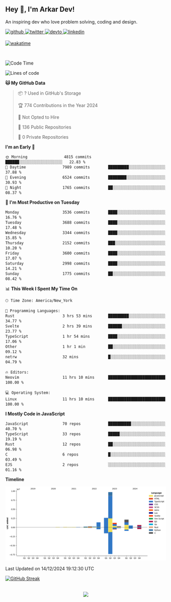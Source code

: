 ## Hey 👋, I'm Arkar Dev!  

An inspiring dev who love problem solving, coding and design.

<a href="https://github.com/Riley1101" target="_blank">
<img src=https://img.shields.io/badge/github-%2324292e.svg?&style=for-the-badge&logo=github&logoColor=white alt=github style="margin-bottom: 5px;" />
</a>
<a href="https://twitter.com/arkardev" target="_blank">
<img src=https://img.shields.io/badge/twitter-%2300acee.svg?&style=for-the-badge&logo=twitter&logoColor=white alt=twitter style="margin-bottom: 5px;" />
</a>
<a href="https://dev.to/riley1101" target="_blank">
<img src=https://img.shields.io/badge/dev.to-%2308090A.svg?&style=for-the-badge&logo=dev.to&logoColor=white alt=devto style="margin-bottom: 5px;" />
</a>
<a href="https://linkedin.com/in/arkar-kaung-myat" target="_blank">
<img src=https://img.shields.io/badge/linkedin-%231E77B5.svg?&style=for-the-badge&logo=linkedin&logoColor=white alt=linkedin style="margin-bottom: 5px;" />
</a>
  
[![wakatime](https://wakatime.com/badge/user/cf23b6e3-75f8-4c04-b0e3-273191c8d2ec.svg)](https://wakatime.com/@cf23b6e3-75f8-4c04-b0e3-273191c8d2ec)

<br/>

<!--START_SECTION:waka-->
![Code Time](http://img.shields.io/badge/Code%20Time-1%2C197%20hrs%2020%20mins-blue)

![Lines of code](https://img.shields.io/badge/From%20Hello%20World%20I%27ve%20Written-19.5%20million%20lines%20of%20code-blue)

**🐱 My GitHub Data** 

> 📦 ? Used in GitHub's Storage 
 > 
> 🏆 774 Contributions in the Year 2024
 > 
> 🚫 Not Opted to Hire
 > 
> 📜 136 Public Repositories 
 > 
> 🔑 0 Private Repositories 
 > 
**I'm an Early 🐤** 

```text
🌞 Morning                4815 commits        ██████░░░░░░░░░░░░░░░░░░░   22.83 % 
🌆 Daytime                7989 commits        █████████░░░░░░░░░░░░░░░░   37.88 % 
🌃 Evening                6524 commits        ████████░░░░░░░░░░░░░░░░░   30.93 % 
🌙 Night                  1765 commits        ██░░░░░░░░░░░░░░░░░░░░░░░   08.37 % 
```
📅 **I'm Most Productive on Tuesday** 

```text
Monday                   3536 commits        ████░░░░░░░░░░░░░░░░░░░░░   16.76 % 
Tuesday                  3688 commits        ████░░░░░░░░░░░░░░░░░░░░░   17.48 % 
Wednesday                3344 commits        ████░░░░░░░░░░░░░░░░░░░░░   15.85 % 
Thursday                 2152 commits        ███░░░░░░░░░░░░░░░░░░░░░░   10.20 % 
Friday                   3600 commits        ████░░░░░░░░░░░░░░░░░░░░░   17.07 % 
Saturday                 2998 commits        ████░░░░░░░░░░░░░░░░░░░░░   14.21 % 
Sunday                   1775 commits        ██░░░░░░░░░░░░░░░░░░░░░░░   08.42 % 
```


📊 **This Week I Spent My Time On** 

```text
🕑︎ Time Zone: America/New_York

💬 Programming Languages: 
Rust                     3 hrs 53 mins       █████████░░░░░░░░░░░░░░░░   34.77 % 
Svelte                   2 hrs 39 mins       ██████░░░░░░░░░░░░░░░░░░░   23.77 % 
TypeScript               1 hr 54 mins        ████░░░░░░░░░░░░░░░░░░░░░   17.06 % 
Other                    1 hr 1 min          ██░░░░░░░░░░░░░░░░░░░░░░░   09.12 % 
netrw                    32 mins             █░░░░░░░░░░░░░░░░░░░░░░░░   04.79 % 

🔥 Editors: 
Neovim                   11 hrs 10 mins      █████████████████████████   100.00 % 

💻 Operating System: 
Linux                    11 hrs 10 mins      █████████████████████████   100.00 % 
```

**I Mostly Code in JavaScript** 

```text
JavaScript               70 repos            ██████████░░░░░░░░░░░░░░░   40.70 % 
TypeScript               33 repos            █████░░░░░░░░░░░░░░░░░░░░   19.19 % 
Rust                     12 repos            ██░░░░░░░░░░░░░░░░░░░░░░░   06.98 % 
C                        6 repos             █░░░░░░░░░░░░░░░░░░░░░░░░   03.49 % 
EJS                      2 repos             ░░░░░░░░░░░░░░░░░░░░░░░░░   01.16 % 
```



**Timeline**

![Lines of Code chart](https://raw.githubusercontent.com/Riley1101/Riley1101/main/assets/bar_graph.png)


 Last Updated on 14/12/2024 19:12:30 UTC
<!--END_SECTION:waka-->

[![GitHub Streak](https://streak-stats.demolab.com?user=Riley1101)](https://git.io/streak-stats)
  
<br/>  
<div align="center">
<img src="https://komarev.com/ghpvc/?username=Riley1101&&style=flat-square" align="center" />
</div>  

